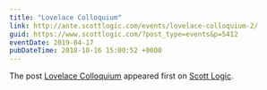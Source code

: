 ```yaml
---
title: "Lovelace Colloquium"
link: http://ante.scottlogic.com/events/lovelace-colloquium-2/
guid: https://www.scottlogic.com/?post_type=events&p=5412
eventDate: 2019-04-17
pubDateTime: 2018-10-16 15:00:52 +0000
---
```


<p>The post <a rel="nofollow" href="http://ante.scottlogic.com/events/lovelace-colloquium-2/">Lovelace Colloquium</a> appeared first on <a rel="nofollow" href="http://ante.scottlogic.com">Scott Logic</a>.</p>